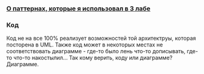 ### [О паттернах, которые я использовал в 3 лабе](https://github.com/Inspirate789/BMSTU-OOP-CPP/wiki/%D0%9E-%D0%BF%D0%B0%D1%82%D1%82%D0%B5%D1%80%D0%BD%D0%B0%D1%85,-%D0%BA%D0%BE%D1%82%D0%BE%D1%80%D1%8B%D0%B5-%D1%8F-%D0%B8%D1%81%D0%BF%D0%BE%D0%BB%D1%8C%D0%B7%D0%BE%D0%B2%D0%B0%D0%BB-%D0%B2-3-%D0%BB%D0%B0%D0%B1%D0%BE%D1%80%D0%B0%D1%82%D0%BE%D1%80%D0%BD%D0%BE%D0%B9-%D1%80%D0%B0%D0%B1%D0%BE%D1%82%D0%B5)

### Код
Код не на все 100% реализует возможностей той архитектруы, которая посторена в UML. Также код может в некоторых местах не соответствовать диаграмме - где-то было лень что-то дописывать, где-то что-то накостылил... Так кому верить, коду или диаграмме? Диаграмме.
